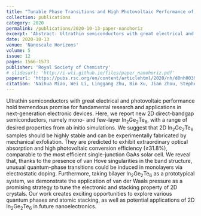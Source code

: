 ```yaml
---
title: "Tunable Phase Transitions and High Photovoltaic Performance of Two-Dimensional In<sub>2</sub>Ge<sub>2</sub>Te<sub>6</sub> Semiconductors"
collection: publications
category: 2020
permalink: /publications/2020-10-13-paper-nanohoriz
excerpt: 'Abstract: Ultrathin semiconductors with great electrical and photovoltaic performance...'
date: 2020-10-13
venue: 'Nanoscale Horizons'
volume: 5
issue: 12
pages: 1566-1573
publisher: 'Royal Society of Chemistry'
# slidesurl: 'http://i-wli.github.io/files/paper_nanohoriz.pdf'
paperurl: 'https://pubs.rsc.org/en/content/articlehtml/2020/nh/d0nh00395f'
citation: 'Naihua Miao, Wei Li, Linggang Zhu, Bin Xu, Jian Zhou, Stephen R Elliott, Zhimei Sun. (2020). &quot;Tunable Phase Transitions and High Photovoltaic Performance of Two-Dimensional In<sub>2</sub>Ge<sub>2</sub>Te<sub>6</sub> Semiconductors.&quot; <i>Nanoscale Horizons</i>. 5(12), 1566-1573.'
---
```


Ultrathin semiconductors with great electrical and photovoltaic performance hold tremendous promise for fundamental research and applications in next-generation electronic devices. Here, we report new 2D direct-bandgap semiconductors, namely mono- and few-layer In<sub>2</sub>Ge<sub>2</sub>Te<sub>6</sub>, with a range of desired properties from ab initio simulations. We suggest that 2D In<sub>2</sub>Ge<sub>2</sub>Te<sub>6</sub> samples should be highly stable and can be experimentally fabricated by mechanical exfoliation. They are predicted to exhibit extraordinary optical absorption and high photovoltaic conversion efficiency (≥31.8%), comparable to the most efficient single-junction GaAs solar cell. We reveal that, thanks to the presence of van Hove singularities in the band structure, unusual quantum-phase transitions could be induced in monolayers via electrostatic doping. Furthermore, taking bilayer In<sub>2</sub>Ge<sub>2</sub>Te<sub>6</sub> as a prototypical system, we demonstrate the application of van der Waals pressure as a promising strategy to tune the electronic and stacking property of 2D crystals. Our work creates exciting opportunities to explore various quantum phases and atomic stacking, as well as potential applications of 2D In<sub>2</sub>Ge<sub>2</sub>Te<sub>6</sub> in future nanoelectronics.